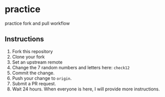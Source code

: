 # practice
practice fork and pull workflow

## Instructions
1. Fork this repository
2. Clone your fork
3. Set an upstream remote
4. Change the 7 random numbers and letters here: `check12`
5. Commit the change.
6. Push your change to `origin`.
7. Submit a PR request. 
8. Wait 24 hours. When everyone is here, I will provide more instructions.
